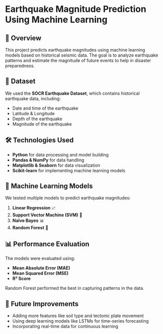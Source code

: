 # Earthquake Magnitude Prediction Using Machine Learning

## 📌 Overview
This project predicts earthquake magnitudes using machine learning models based on historical seismic data. The goal is to analyze earthquake patterns and estimate the magnitude of future events to help in disaster preparedness.

## 📂 Dataset
We used the **SOCR Earthquake Dataset**, which contains historical earthquake data, including:
- Date and time of the earthquake
- Latitude & Longitude
- Depth of the earthquake
- Magnitude of the earthquake

## 🛠️ Technologies Used
- **Python** for data processing and model building
- **Pandas & NumPy** for data handling
- **Matplotlib & Seaborn** for data visualization
- **Scikit-learn** for implementing machine learning models

## 🚀 Machine Learning Models
We tested multiple models to predict earthquake magnitudes:
1. **Linear Regression** 📈
2. **Support Vector Machine (SVM)** 🔄
3. **Naïve Bayes** 📊
4. **Random Forest** 🌲

## 📊 Performance Evaluation
The models were evaluated using:
- **Mean Absolute Error (MAE)**
- **Mean Squared Error (MSE)**
- **R² Score**

Random Forest performed the best in capturing patterns in the data.

## 📌 Future Improvements
- Adding more features like soil type and tectonic plate movement
- Using deep learning models like LSTMs for time-series forecasting
- Incorporating real-time data for continuous learning

